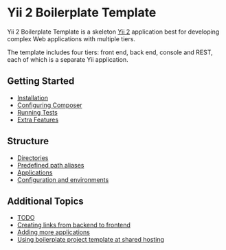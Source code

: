 Yii 2 Boilerplate Template
===============================

Yii 2 Boilerplate Template is a skeleton [Yii 2](http://www.yiiframework.com/) application best for
developing complex Web applications with multiple tiers.

The template includes four tiers: front end, back end, console and REST, each of which
is a separate Yii application.

Getting Started
---------------

* [Installation](start-installation.md)
* [Configuring Composer](start-composer.md)
* [Running Tests](start-testing.md)
* [Extra Features](start-features.md)

Structure
---------

* [Directories](structure-directories.md)
* [Predefined path aliases](structure-path-aliases.md)
* [Applications](structure-applications.md)
* [Configuration and environments](structure-environments.md)

Additional Topics
-----------------

* [TODO](topic-todo.md)
* [Creating links from backend to frontend](topic-link-backend-frontend.md)
* [Adding more applications](topic-adding-more-apps.md)
* [Using boilerplate project template at shared hosting](topic-shared-hosting.md)
